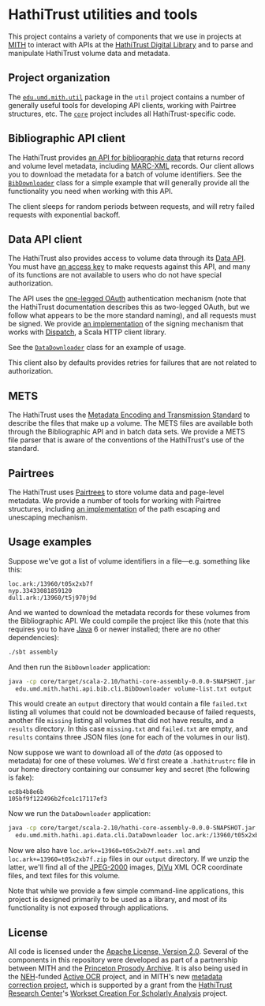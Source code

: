 HathiTrust utilities and tools
==============================

This project contains a variety of components that we use in projects at
[MITH](http://mith.umd.edu/) to interact with APIs at the
[HathiTrust Digital Library](http://www.hathitrust.org/) and to parse and
manipulate HathiTrust volume data and metadata.

Project organization
--------------------

The [`edu.umd.mith.util`](https://github.com/umd-mith/hathi/tree/master/util/src/main/scala/util)
package in the `util` project contains a number of generally useful tools for
developing API clients, working with Pairtree structures, etc. The
[`core`](https://github.com/umd-mith/hathi/tree/master/core) project includes
all HathiTrust-specific code.

Bibliographic API client
------------------------

The HathiTrust provides
[an API for bibliographic data](http://www.hathitrust.org/bib_api) that returns
record and volume level metadata, including
[MARC-XML](http://www.loc.gov/marc/marc.html) records. Our client allows you to
download the metadata for a batch of volume identifiers. See the
[`BibDownloader`](https://github.com/umd-mith/hathi/blob/master/core/src/main/scala/hathi/api/bib/cli/driver.scala)
class for a simple example that will generally provide all the functionality you
need when working with this API.

The client sleeps for random periods between requests, and will retry failed
requests with exponential backoff.

Data API client
---------------

The HathiTrust also provides access to volume data through its
[Data API](http://www.hathitrust.org/data_api). You must have
[an access key](http://babel.hathitrust.org/cgi/kgs/request) to make requests
against this API, and many of its functions are not available to users who do
not have special authorization.

The API uses the
[one-legged OAuth](https://github.com/Mashape/mashape-oauth/blob/master/FLOWS.md#oauth-10a-one-legged)
authentication mechanism (note that the HathiTrust documentation describes this
as two-legged OAuth, but we follow what appears to be the more standard naming),
and all requests must be signed. We provide
[an implementation](https://github.com/umd-mith/hathi/blob/master/util/src/main/scala/util/oauth.scala)
of the signing mechanism that works with
[Dispatch](http://dispatch.databinder.net/Dispatch.html),
a Scala HTTP client library.

See the [`DataDownloader`](https://github.com/umd-mith/hathi/blob/master/core/src/main/scala/hathi/api/data/cli/driver.scala)
class for an example of usage.

This client also by defaults provides retries for failures that are not related
to authorization.

METS
----

The HathiTrust uses the [Metadata Encoding and Transmission Standard](https://github.com/umd-mith/hathi/blob/master/util/src/main/scala/util/oauth.scala)
to describe the files that make up a volume. The METS files are available both
through the Bibliographic API and in batch data sets. We provide a METS file
parser that is aware of the conventions of the HathiTrust's use of the standard.

Pairtrees
---------

The HathiTrust uses [Pairtrees](http://stackoverflow.com/a/23326372/334519) to
store volume data and page-level metadata. We provide a number of tools for
working with Pairtree structures, including
[an implementation](https://github.com/umd-mith/hathi/blob/master/util/src/main/scala/util/pairtree.scala)
of the path escaping and unescaping mechanism.

Usage examples
--------------

Suppose we've got a list of volume identifiers in a file—e.g. something like
this:

```
loc.ark:/13960/t05x2xb7f
nyp.33433081859120
dul1.ark:/13960/t5j970j9d
```

And we wanted to download the metadata records for these volumes from the
Bibliographic API. We could compile the project like this (note that this
requires you to have [Java](http://www.java.com/) 6 or newer installed; there
are no other dependencies):

``` bash
./sbt assembly
```

And then run the `BibDownloader` application:

``` bash
java -cp core/target/scala-2.10/hathi-core-assembly-0.0.0-SNAPSHOT.jar \
  edu.umd.mith.hathi.api.bib.cli.BibDownloader volume-list.txt output
```

This would create an `output` directory that would contain a file `failed.txt`
listing all volumes that could not be downloaded because of failed requests,
another file `missing` listing all volumes that did not have results, and a
`results` directory. In this case `missing.txt` and `failed.txt` are empty, and
`results` contains three JSON files (one for each of the volumes in our list).

Now suppose we want to download all of the _data_ (as opposed to metadata) for
one of these volumes. We'd first create a `.hathitrustrc` file in our home
directory containing our consumer key and secret (the following is fake):

```
ec8b4b8e6b
105bf9f122496b2fce1c17117ef3
```

Now we run the `DataDownloader` application:

``` bash
java -cp core/target/scala-2.10/hathi-core-assembly-0.0.0-SNAPSHOT.jar \
  edu.umd.mith.hathi.api.data.cli.DataDownloader loc.ark:/13960/t05x2xb7 output
```

Now we also have `loc.ark+=13960=t05x2xb7f.mets.xml` and
`loc.ark+=13960=t05x2xb7f.zip` files in our `output` directory. If we unzip
the latter, we'll find all of the [JPEG-2000](https://en.wikipedia.org/wiki/JPEG_2000)
images, [DjVu](http://djvu.org/) XML OCR coordinate files, and text files for
this volume.

Note that while we provide a few simple command-line applications, this project
is designed primarily to be used as a library, and most of its functionality is
not exposed through applications.

License
-------

All code is licensed under the [Apache License, Version 2.0](http://www.apache.org/licenses/LICENSE-2.0).
Several of the components in this repository were developed as part of a
partnership between MITH and the [Princeton Prosody Archive](https://digitalhumanities.princeton.edu/ppa/).
It is also being used in the [NEH](http://www.neh.gov/)-funded
[Active OCR](http://www.neh.gov/) project, and in MITH's new
[metadata correction project](http://mith.umd.edu/mith-awarded-hathitrust-research-center-grant/),
which is supported by a grant from the [HathiTrust Research Center](http://www.hathitrust.org/htrc)'s
[Workset Creation For Scholarly Analysis](http://worksets.htrc.illinois.edu/worksets/) project.
